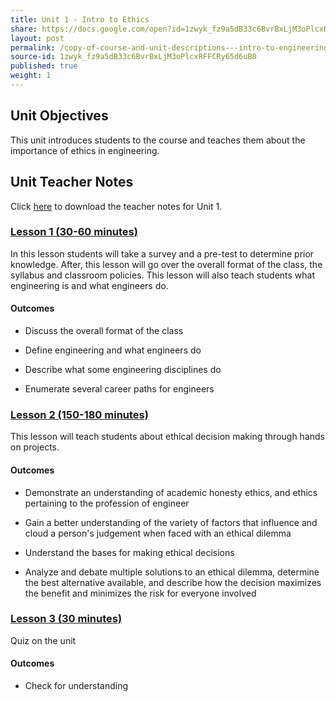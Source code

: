 ```yaml
---
title: Unit 1 - Intro to Ethics
share: https://docs.google.com/open?id=1zwyk_fz9a5dB33c6BvrBxLjM3oPlcxRFFCRy65d6uB0
layout: post
permalink: /copy-of-course-and-unit-descriptions---intro-to-engineering-de-only-copy/
source-id: 1zwyk_fz9a5dB33c6BvrBxLjM3oPlcxRFFCRy65d6uB0
published: true
weight: 1
---
```


## Unit Objectives

This unit introduces students to the course and teaches them about the importance of ethics in engineering.

## Unit Teacher Notes

Click <a href="https://docs.google.com/document/d/12wwZKxBRnLQuwFWZFASt3EzKccmPFusGpK8VRDCC4d8/edit?usp=sharing" target="_blank">here</a> to download the teacher notes for Unit 1.

### [Lesson 1 (30-60 minutes)](https://intro-to-engineering-design.lsupathways.org/1_unit_1/1_lesson_1/)

In this lesson students will take a survey and a pre-test to determine prior knowledge.  After, this lesson will go over the overall format of the class, the syllabus and classroom policies.  This lesson will also teach students what engineering is and what engineers do. 

#### Outcomes

* Discuss the overall format of the class

* Define engineering and what engineers do

* Describe what some engineering disciplines do 

* Enumerate several career paths for engineers

### [Lesson 2 (150-180 minutes)](https://intro-to-engineering-design.lsupathways.org/1_unit_1/1_lesson_1/) 

This lesson will teach students about ethical decision making through hands on projects.

#### Outcomes

* Demonstrate an understanding of academic honesty ethics, and ethics pertaining to the profession of engineer

* Gain a better understanding of the variety of factors that influence and cloud a person's judgement when faced with an ethical dilemma

* Understand the bases for making ethical decisions

* Analyze and debate multiple solutions to an ethical dilemma, determine the best alternative available, and describe how the decision maximizes the benefit and minimizes the risk for everyone involved

### [Lesson 3 (30 minutes)](http://intro-to-engineering-design.lsupathways.org/1_unit_1/3_lesson_3/)

Quiz on the unit

#### Outcomes

* Check for understanding


